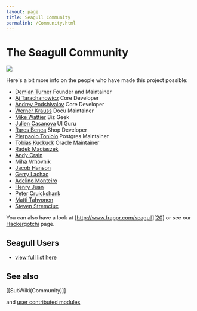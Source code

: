 ```yaml
---
layout: page
title: Seagull Community
permalink: /Community.html
---
```


<!-- Name: Community -->
<!-- Version: 24 -->
<!-- Last-Modified: 2007/01/08 23:44:16 -->
<!-- Author: stevenstremciuc -->
# The Seagull Community
![][image-1]

Here's a bit more info on the people who have made this project possible:

  * [Demian Turner][1] Founder and Maintainer
  * [Aj Tarachanowicz][2] Core Developer
  * [Andrey Podshivalov][3] Core Developer
  * [Werner Krauss][4] Docu Maintainer
  * [Mike Wattier][5] Biz Geek
  * [Julien Casanova][6] UI Guru
  * [Rares Benea][7] Shop Developer
  * [Pierpaolo Toniolo][8] Postgres Maintainer
  * [Tobias Kuckuck][9] Oracle Maintainer
  * [Radek Maciaszek][10] 
  * [Andy Crain][11] 
  * [Miha Vrhovnik][12] 
  * [Jacob Hanson][13] 
  * [Gerry Lachac][14] 
  * [Adelino Monteiro][15] 
  * [Henry Juan][16] 
  * [Peter Cruickshank][17] 
  * [Matti Tahvonen][18] 
  * [Steven Stremciuc][19]

You can also have a look at [http://www.frappr.com/seagull][20] or see our [Hackergotchi][21] page.


## Seagull Users
  * [view full list here][22]

## See also
[[SubWiki(Community)]]

and [user contributed modules][23]

[1]:	/User/DemianTurner.html
[2]:	/User/AjTarachanowicz.html
[3]:	/User/omniton.html
[4]:	/User/WernerKrauss.html
[5]:	/User/MikeWattier.html
[6]:	/User/JulienCasanova.html
[7]:	/User/RaresBenea.html
[8]:	/User/PierpaoloToniolo.html
[9]:	/User/TobiasKuckuck.html
[10]:	/User/RadekMaciaszek.html
[11]:	/User/AndyCrain.html
[12]:	/User/MihaVrhovnik.html
[13]:	/User/JacobHanson.html
[14]:	/User/GerryLachac.html
[15]:	/User/AdelinoMonteiro.html
[16]:	/User/HenryJuan.html
[17]:	/User/PeterCruickshank.html
[18]:	/User/MattiTahvonen.html
[19]:	/User/StevenStremciuc.html
[20]:	http://www.frappr.com/seagull
[21]:	/Community/Hackergotchi.html
[22]:	/User.html
[23]:	/Modules.html#UserContributedModules.html

[image-1]:	/images/Community/sgl_devs_venice_2005.jpg